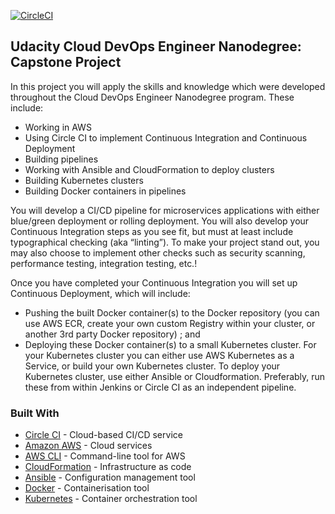 [![CircleCI](https://circleci.com/gh/sakshi-kst/Dockerise-a-Stock-Price-App-using-CI-CD/tree/master.svg?style=svg)](https://circleci.com/gh/sakshi-kst/Dockerise-a-Stock-Price-App-using-CI-CD/tree/master)

## Udacity Cloud DevOps Engineer Nanodegree: Capstone Project

In this project you will apply the skills and knowledge which were developed throughout the Cloud DevOps Engineer Nanodegree program. These include:

- Working in AWS
- Using Circle CI to implement Continuous Integration and Continuous Deployment
- Building pipelines
- Working with Ansible and CloudFormation to deploy clusters
- Building Kubernetes clusters
- Building Docker containers in pipelines

You will develop a CI/CD pipeline for microservices applications with either blue/green deployment or rolling deployment. You will also develop your Continuous Integration steps as you see fit, but must at least include typographical checking (aka “linting”). To make your project stand out, you may also choose to implement other checks such as security scanning, performance testing, integration testing, etc.!

Once you have completed your Continuous Integration you will set up Continuous Deployment, which will include:

- Pushing the built Docker container(s) to the Docker repository (you can use AWS ECR, create your own custom Registry within your cluster, or another 3rd party Docker repository) ; and
- Deploying these Docker container(s) to a small Kubernetes cluster. For your Kubernetes cluster you can either use AWS Kubernetes as a Service, or build your own Kubernetes cluster. To deploy your Kubernetes cluster, use either Ansible or Cloudformation. Preferably, run these from within Jenkins or Circle CI as an independent pipeline.

### Built With

- [Circle CI](www.circleci.com) - Cloud-based CI/CD service
- [Amazon AWS](https://aws.amazon.com/) - Cloud services
- [AWS CLI](https://aws.amazon.com/cli/) - Command-line tool for AWS
- [CloudFormation](https://aws.amazon.com/cloudformation/) - Infrastructure as code
- [Ansible](https://www.ansible.com/) - Configuration management tool
- [Docker](https://www.docker.com/) - Containerisation tool
- [Kubernetes](https://kubernetes.io/) - Container orchestration tool

